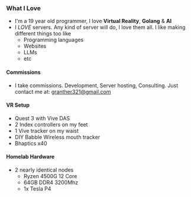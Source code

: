 ### What I Love
- I'm a 19 year old programmer, I love **Virtual Reality**, **Golang** & **AI**
- I *LOVE* servers. Any kind of server will do, I love them all. I like making different things too like 
  - Programming languages
  - Websites
  - LLMs
  - etc

#### Commissions
- I take commissions. Development, Server hosting, Consulting. Just contact me at: granther321@gmail.com

#### VR Setup
- Quest 3 with Vive DAS
- 2 Index controllers on my feet
- 1 Vive tracker on my waist
- DIY Babble Wireless mouth tracker
- Bhaptics x40

#### Homelab Hardware
- 2 nearly identical nodes
  - Ryzen 4500G 12 Core
  - 64GB DDR4 3200Mhz
  - 1x Tesla P4
